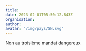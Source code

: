```yaml
---
title: 
date: 2023-02-01T05:50:12.843Z
organisation: 
author: 
avatar: "/img/pays/SN.svg"
---
```


Non au troisième mandat dangereux 
